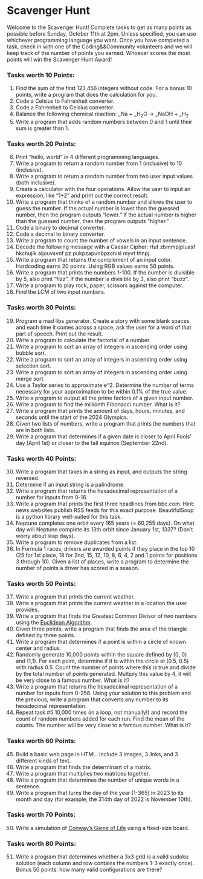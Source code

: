 # Scavenger Hunt
Welcome to the Scavenger Hunt! Complete tasks to get as many points as possible before Sunday, October 11th at 2pm. Unless specified, you can use whichever programming language you want. Once you have completed a task, check in with one of the Coding&&Community volunteers and we will keep track of the number of points you earned. Whoever scores the most points will win the Scavenger Hunt Award!

### Tasks worth 10 Points:
1. Find the sum of the first 123,456 integers without code. For a bonus 10 points, write a program that does the calculation for you.
2. Code a Celsius to Fahrenheit converter.
3. Code a Fahrenheit to Celsius converter.
4. Balance the following chemical reaction: _Na + _H<sub>2</sub>O → _NaOH + _H<sub>2</sub>
5. Write a program that adds random numbers between 0 and 1 until their sum is greater than 1.

### Tasks worth 20 Points:
6. Print “hello, world” in 4 different programming languages.
7. Write a program to return a random number from 1 (inclusive) to 10 (inclusive).
8. Write a program to return a random number from two user input values (both inclusive).
9. Create a calculator with the four operations. Allow the user to input an expression, like “1+2” and print out the correct result.
10. Write a program that thinks of a random number and allows the user to guess the number. If the actual number is lower than the guessed number, then the program outputs “lower.” If the actual number is higher than the guessed number, then the program outputs “higher.”
11. Code a binary to decimal converter.
12. Code a decimal to binary converter.
13. Write a program to count the number of vowels in an input sentence.
14. Decode the following message with a Caesar Cipher: Huf zbmmpjpluasf hkchujlk aljouvsvnf pz pukpzapunbpzohisl myvt thnpj.
15. Write a program that returns the complement of an input color. Hardcoding earns 20 points. Using RGB values earns 50 points.
16. Write a program that prints the numbers 1-100. If the number is divisible by 5, also print “fizz”. If the number is divisible by 3, also print “buzz”.
17. Write a program to play rock, paper, scissors against the computer.
18. Find the LCM of two input numbers.

### Tasks worth 30 Points:
19. Program a mad libs generator. Create a story with some blank spaces, and each time it comes across a space, ask the user for a word of that part of speech. Print out the result.
20. Write a program to calculate the factorial of a number.
21. Write a program to sort an array of integers in ascending order using bubble sort.
22. Write a program to sort an array of integers in ascending order using selection sort.
23. Write a program to sort an array of integers in ascending order using merge sort.
24. Use a Taylor series to approximate e^2. Determine the number of terms necessary for your approximation to be within 0.1% of the true value.
25. Write a program to output all the prime factors of a given input number.
26. Write a program to find the millionth Fibonacci number. What is it?
27. Write a program that prints the amount of days, hours, minutes, and seconds until the start of the 2024 Olympics.
28. Given two lists of numbers, write a program that prints the numbers that are in both lists.
29. Write a program that determines if a given date is closer to April Fools’ day (April 1st) or closer to the fall equinox (September 22nd).

### Tasks worth 40 Points:
30. Write a program that takes in a string as input, and outputs the string reversed.
31. Determine if an input string is a palindrome.
32. Write a program that returns the hexadecimal representation of a number for inputs from 0-16.
33. Write a program that prints the first three headlines from bbc.com. Hint: news websites publish RSS feeds for this exact purpose. BeautifulSoup is a python library well-suited for this task.
34. Neptune completes one orbit every 165 years (= 60,255 days). On what day will Neptune complete its 13th orbit since January 1st, 1337? (Don’t worry about leap days).
35. Write a program to remove duplicates from a list.
36. In Formula 1 races, drivers are awarded points if they place in the top 10 (25 for 1st place, 18 for 2nd, 15, 12, 10, 8, 6, 4, 2 and 1 points for positions 3 through 10). Given a list of places, write a program to determine the number of points a driver has scored in a season. 

### Tasks worth 50 Points:
37. Write a program that prints the current weather.
38. Write a program that prints the current weather in a location the user provides.
39. Write a program that finds the Greatest Common Divisor of two numbers using the [Euclidean Algorithm](https://en.wikipedia.org/wiki/Euclidean_algorithm).
40. Given three points, write a program that finds the area of the triangle defined by three points.
41. Write a program that determines if a point is within a circle of known center and radius.
42. Randomly generate 10,000 points within the square defined by (0, 0) and (1,1). For each point, determine if it is within the circle at (0.5, 0.5) with radius 0.5. Count the number of points where this is true and divide by the total number of points generated. Multiply this value by 4, it will be very close to a famous number. What is it?
43. Write a program that returns the hexadecimal representation of a number for inputs from 0-256. Using your solution to this problem and the previous, write a program that converts any number to its hexadecimal representation.
44. Repeat task #5 10,000 times (in a loop, not manually!) and record the count of random numbers added for each run. Find the mean of the counts. The number will be very close to a famous number. What is it?

### Tasks worth 60 Points:
45. Build a basic web page in HTML. Include 3 images, 3 links, and 3 different kinds of text.
46. Write a program that finds the determinant of a matrix.
47. Write a program that multiplies two matrices together.
48. Write a program that determines the number of unique words in a sentence.
49. Write a program that turns the day of the year (1-365) in 2023 to its month and day (for example, the 314th day of 2022 is November 10th).

### Tasks worth 70 Points:
50. Write a simulation of [Conway’s Game of Life](https://en.wikipedia.org/wiki/Conway%27s_Game_of_Life) using a fixed-size board.

### Tasks worth 80 Points:
51. Write a program that determines whether a 3x3 grid is a valid sudoku solution (each column and row contains the numbers 1-3 exactly once). Bonus 50 points: how many valid configurations are there?
